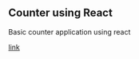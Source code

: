 ## Counter using React 

Basic counter application using react 

[link](https://mayu-react-counter.netlify.app/)







